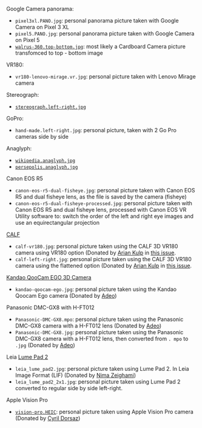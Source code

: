 Google Camera panorama: 

* `pixel3xl.PANO.jpg`: personal panorama picture taken with Google Camera on Pixel 3 XL 
* `pixel5.PANO.jpg`: personal panorama picture taken with Google Camera on Pixel 5
* [`walrus-360.top-bottom.jpg`](https://github.com/googlearchive/vrview/blob/master/examples/hotspots/walrus.jpg): most likely a Cardboard Camera picture transfomced to top - bottom image

VR180: 

* `vr180-lenovo-mirage.vr.jpg`: personal picture taken with Lenovo Mirage camera

Stereograph: 

* [`stereograph.left-right.jpg`](https://en.wikipedia.org/wiki/File:Stereograph_as_an_educator.jpg)

GoPro:

* `hand-made.left-right.jpg`: personal picture, taken with 2 Go Pro cameras side by side

Anaglyph: 

* [`wikipedia.anaglyph.jpg`](https://commons.wikimedia.org/wiki/File:3D_dusk_on_Desert.jpg)
* [`persepolis.anaglyph.jpg`](https://commons.wikimedia.org/wiki/File:Persepolis_(By_Abdolazim_Hasseli).jpg)

Canon EOS R5

* `canon-eos-r5-dual-fisheye.jpg`: personal picture taken with Canon EOS R5 and dual fisheye lens, as the file is saved by the camera (fisheye)
* `canon-eos-r5-dual-fisheye-processed.jpg`: personal picture taken with Canon EOS R5 and dual fisheye lens, processed with Canon EOS VR Utility software to: switch the order of the left and right eye images and use an equirectangular projection

[CALF](https://calfglobal.com/)

* `calf-vr180.jpg`: personal picture taken using the CALF 3D VR180 camera using VR180 option (Donated by [Arian Kulp](https://github.com/atkulp) in [this issue](https://github.com/steren/stereo-img/issues/20).
* `calf-left-right.jpg`: personal picture taken using the CALF 3D VR180 camera using the flattened option (Donated by [Arian Kulp](https://github.com/atkulp) in [this issue](https://github.com/steren/stereo-img/issues/20).

[Kandao QooCam EGO 3D Camera](https://us.kandaovr.com/products/qoocam-ego)

* `kandao-qoocam-ego.jpg`: personal picture taken using the Kandao Qoocam Ego camera (Donated by [Adeo](https://twitter.com/deo_pepas))

Panasonic DMC-GX8 with H-FT012

* `Panasonic-DMC-GX8.mpo`: personal picture taken using the Panasonic DMC-GX8 camera with a H-FT012 lens (Donated by [Adeo](https://twitter.com/deo_pepas))
* `Panasonic-DMC-GX8.jpg`: personal picture taken using the Panasonic DMC-GX8 camera with a H-FT012 lens, then converted from `. mpo` to `.jpg` (Donated by [Adeo](https://twitter.com/deo_pepas))

Leia [Lume Pad 2](https://www.leiainc.com/lume-pad-2)

* `leia_lume_pad2.jpg`: personal picture taken using Lume Pad 2. In Leia Image Format (LIF) (Donated by [Nima Zeighami](https://github.com/VR-Nima))
* `leia_lume_pad2_2x1.jpg`: personal picture taken using Lume Pad 2 converted to regular side by side left-right.

Apple Vision Pro

* [`vision-pro.HEIC`](vision-pro.HEIC): personal picture taken using Apple Vision Pro camera (Donated by [Cyril Dorsaz](https://twitter.com/cyrildorsaz))